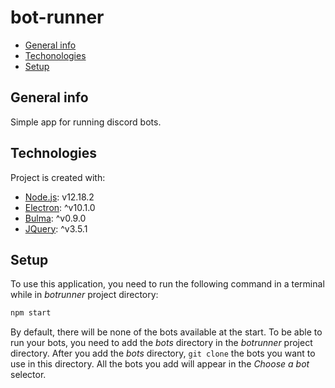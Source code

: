 # bot-runner
* [General info](#general-info)
* [Techonologies](#technologies)
* [Setup](#setup)

## General info
Simple app for running discord bots.

## Technologies
Project is created with:
* [Node.js](https://nodejs.org/): v12.18.2
* [Electron](https://www.electronjs.org/): ^v10.1.0
* [Bulma](https://bulma.io/): ^v0.9.0
* [JQuery](https://jquery.com/): ^v3.5.1

## Setup
To use this application, you need to run the following command in a terminal while in *botrunner* project directory:
```js
npm start
```

By default, there will be none of the bots available at the start. To be able to run your bots, you need to add the *bots* directory in the *botrunner* project directory.
After you add the *bots* directory, ```git clone``` the bots you want to use in this directory. All the bots you add will appear in the *Choose a bot* selector.
